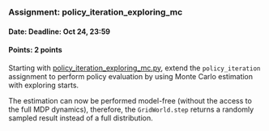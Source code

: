 ### Assignment: policy_iteration_exploring_mc
#### Date: Deadline: Oct 24, 23:59
#### Points: 2 points

Starting with [policy_iteration_exploring_mc.py](https://github.com/ufal/npfl122/tree/master/labs/02/policy_iteration_exploring_mc.py),
extend the `policy_iteration` assignment to perform policy evaluation
by using Monte Carlo estimation with exploring starts.

The estimation can now be performed model-free (without the access to the full
MDP dynamics), therefore, the `GridWorld.step` returns a randomly sampled
result instead of a full distribution.

